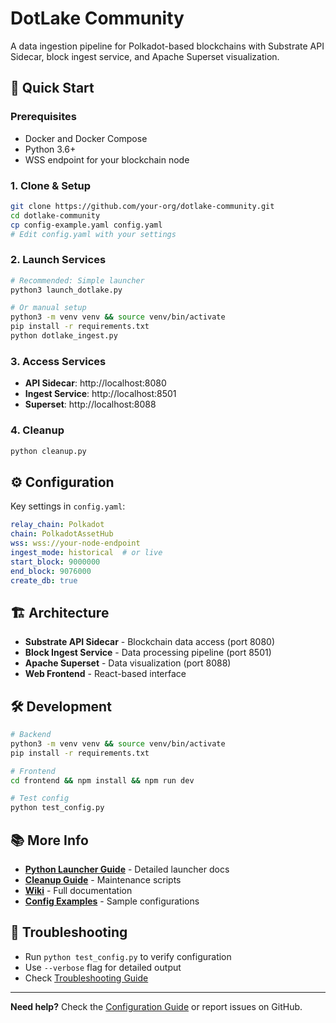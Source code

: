 # DotLake Community

A data ingestion pipeline for Polkadot-based blockchains with Substrate API Sidecar, block ingest service, and Apache Superset visualization.

## 🚀 Quick Start

### Prerequisites
- Docker and Docker Compose
- Python 3.6+
- WSS endpoint for your blockchain node

### 1. Clone & Setup
```bash
git clone https://github.com/your-org/dotlake-community.git
cd dotlake-community
cp config-example.yaml config.yaml
# Edit config.yaml with your settings
```

### 2. Launch Services
```bash
# Recommended: Simple launcher
python3 launch_dotlake.py

# Or manual setup
python3 -m venv venv && source venv/bin/activate
pip install -r requirements.txt
python dotlake_ingest.py
```

### 3. Access Services
- **API Sidecar**: http://localhost:8080
- **Ingest Service**: http://localhost:8501  
- **Superset**: http://localhost:8088

### 4. Cleanup
```bash
python cleanup.py
```

## ⚙️ Configuration

Key settings in `config.yaml`:
```yaml
relay_chain: Polkadot
chain: PolkadotAssetHub
wss: wss://your-node-endpoint
ingest_mode: historical  # or live
start_block: 9000000
end_block: 9076000
create_db: true
```

## 🏗️ Architecture

- **Substrate API Sidecar** - Blockchain data access (port 8080)
- **Block Ingest Service** - Data processing pipeline (port 8501)
- **Apache Superset** - Data visualization (port 8088)
- **Web Frontend** - React-based interface

## 🛠️ Development

```bash
# Backend
python3 -m venv venv && source venv/bin/activate
pip install -r requirements.txt

# Frontend
cd frontend && npm install && npm run dev

# Test config
python test_config.py
```

## 📚 More Info

- **[Python Launcher Guide](README_PYTHON_LAUNCHER.md)** - Detailed launcher docs
- **[Cleanup Guide](README_CLEANUP.md)** - Maintenance scripts
- **[Wiki](docs/wiki/)** - Full documentation
- **[Config Examples](config-sample/)** - Sample configurations

## 🔧 Troubleshooting

- Run `python test_config.py` to verify configuration
- Use `--verbose` flag for detailed output
- Check [Troubleshooting Guide](docs/wiki/Troubleshooting.md)

---

**Need help?** Check the [Configuration Guide](docs/wiki/Configuration-Guide.md) or report issues on GitHub.

